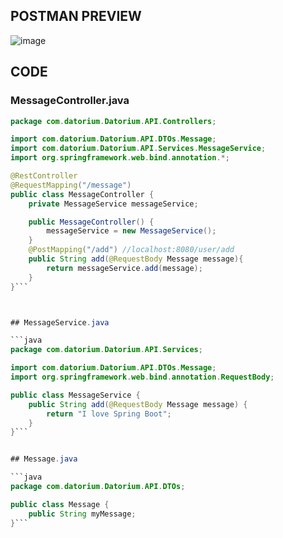 
## POSTMAN PREVIEW
![image](https://github.com/user-attachments/assets/5e87f56f-e723-4218-b61d-78d2ed561a1b)

## CODE
### MessageController.java

```java
package com.datorium.Datorium.API.Controllers;

import com.datorium.Datorium.API.DTOs.Message;
import com.datorium.Datorium.API.Services.MessageService;
import org.springframework.web.bind.annotation.*;

@RestController
@RequestMapping("/message")
public class MessageController {
    private MessageService messageService;

    public MessageController() {
        messageService = new MessageService();
    }
    @PostMapping("/add") //localhost:8080/user/add
    public String add(@RequestBody Message message){
        return messageService.add(message);
    }
}```



## MessageService.java

```java
package com.datorium.Datorium.API.Services;

import com.datorium.Datorium.API.DTOs.Message;
import org.springframework.web.bind.annotation.RequestBody;

public class MessageService {
    public String add(@RequestBody Message message) {
        return "I love Spring Boot";
    }
}```


## Message.java

```java
package com.datorium.Datorium.API.DTOs;

public class Message {
    public String myMessage;
}```




